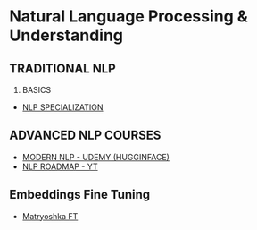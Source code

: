 <h1>  Natural Language Processing & Understanding </h1>

## TRADITIONAL NLP
1. BASICS
* [NLP SPECIALIZATION](https://www.coursera.org/specializations/natural-language-processing)

## ADVANCED NLP COURSES
* [MODERN NLP - UDEMY (HUGGINFACE)](https://www.udemy.com/course/modern-natural-language-processingnlp-using-deep-learning)
* [NLP ROADMAP - YT](https://www.youtube.com/watch?v=-YZkNmG9yRQ&list=PLrzE9U41BOPAkOhsVSmav9SAHtqv_qOsZ&index=1)

## Embeddings Fine Tuning
* [Matryoshka FT](https://www.youtube.com/watch?v=v28Pu7hsJ0s)
